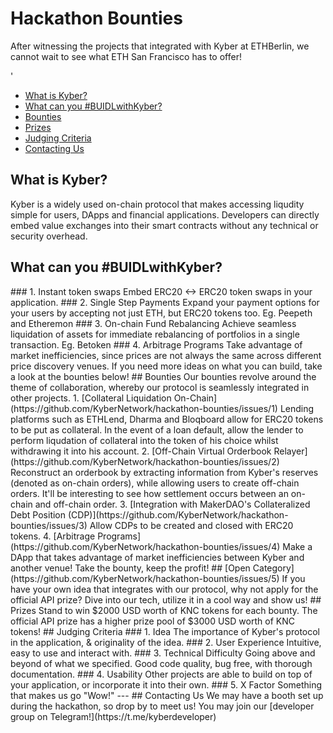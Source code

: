 # Hackathon Bounties
After witnessing the projects that integrated with Kyber at ETHBerlin, we cannot wait to see what ETH San Francisco has to offer!

<!-- Table Of Contents-->'
- [What is Kyber?](#what-is-kyber)
- [What can you #BUIDLwithKyber?](#what-can-you-buidlwithkyber)
- [Bounties](#bounties)
- [Prizes](#prizes)
- [Judging Criteria](#judging-criteria)
- [Contacting Us](#contacting-us)

## What is Kyber?
Kyber is a widely used on-chain protocol that makes accessing liqudity simple for users, DApps and financial applications. Developers can directly embed value exchanges into their smart contracts without any technical or security overhead.

## What can you #BUIDLwithKyber?
<?>
### 1. Instant token swaps
Embed ERC20 <-> ERC20 token swaps in your application.

### 2. Single Step Payments
Expand your payment options for your users by accepting not just ETH, but ERC20 tokens too. Eg. Peepeth and Etheremon

### 3. On-chain Fund Rebalancing
Achieve seamless liquidation of assets for immediate rebalancing of portfolios in a single transaction. Eg. Betoken

### 4. Arbitrage Programs
Take advantage of market inefficiencies, since prices are not always the same across different price discovery venues.

If you need more ideas on what you can build, take a look at the bounties below!

## Bounties
Our bounties revolve around the theme of collaboration, whereby our protocol is seamlessly integrated in other projects.

1. [Collateral Liquidation On-Chain](https://github.com/KyberNetwork/hackathon-bounties/issues/1)
Lending platforms such as ETHLend, Dharma and Bloqboard allow for ERC20 tokens to be put as collateral. In the event of a loan default, allow the lender to perform liqudation of collateral into the token of his choice whilst withdrawing it into his account.

2. [Off-Chain Virtual Orderbook Relayer](https://github.com/KyberNetwork/hackathon-bounties/issues/2)
Reconstruct an orderbook by extracting information from Kyber's reserves (denoted as on-chain orders), while allowing users to create off-chain orders. It'll be interesting to see how settlement occurs between an on-chain and off-chain order.

3. [Integration with MakerDAO's Collateralized Debt Position (CDP)](https://github.com/KyberNetwork/hackathon-bounties/issues/3)
Allow CDPs to be created and closed with ERC20 tokens.

4. [Arbitrage Programs](https://github.com/KyberNetwork/hackathon-bounties/issues/4)
Make a DApp that takes advantage of market inefficiencies between Kyber and another venue! Take the bounty, keep the profit!

## [Open Category](https://github.com/KyberNetwork/hackathon-bounties/issues/5)
If you have your own idea that integrates with our protocol, why not apply for the official API prize? Dive into our tech, utilize it in a cool way and show us!

## Prizes
Stand to win $2000 USD worth of KNC tokens for each bounty. The official API prize has a higher prize pool of $3000 USD worth of KNC tokens!

## Judging Criteria
### 1. Idea
The importance of Kyber's protocol in the application, & originality of the idea.

### 2. User Experience
Intuitive, easy to use and interact with.

### 3. Technical Difficulty
Going above and beyond of what we specified. Good code quality, bug free, with thorough documentation.

### 4. Usability
Other projects are able to build on top of your application, or incorporate it into their own.

### 5. X Factor
Something that makes us go "Wow!"

---

## Contacting Us
We may have a booth set up during the hackathon, so drop by to meet us!
You may join our [developer group on Telegram!](https://t.me/kyberdeveloper)

